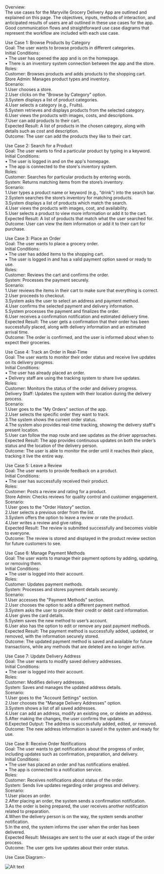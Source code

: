 Overview:<br>
The use cases for the Maryville Grocery Delivery App are outlined and explained on this page. The objectives, inputs, methods of interaction, and anticipated results of users are all outlined in these use cases for the app. Good communication flows and straightforward use case diagrams that represent the workflow are included with each use case.<br>

Use Case 1: Browse Products by Category<br>
Goal: The user wants to browse products in different categories.<br>
Initial Conditions:<br>
• The user has opened the app and is on the homepage.<br>
• There is an inventory system connection between the app and the store.<br>
Roles:<br>
Customer: Browses products and adds products to the shopping cart.<br>
Store Admin: Manages product types and inventory.<br>
Scenario:<br>
1.User chooses a store.<br>
2.User clicks on the "Browse by Category" option.<br>
3.System displays a list of product categories.<br>
4.User selects a category (e.g., Fruits).<br>
5.System retrieves and displays products from the selected category.<br>
6.User views the products with images, costs, and descriptions.<br>
7.User can add products to their cart.<br>
Expected Result: A list of products in the chosen category, along with details such as cost and description.<br>
Outcome: The user can add the products they like to their cart.<br>

Use Case 2: Search for a Product<br>
Goal: The user wants to find a particular product by typing in a keyword.<br>
Initial Conditions:<br>
• The user is logged in and on the app's homepage.<br>
• The app is connected to the store's inventory system.<br>
Roles:<br>
Customer: Searches for particular products by entering words.<br>
System: Returns matching items from the store’s inventory.<br>
Scenario:<br>
1.User types a product name or keyword (e.g., “drink") into the search bar.<br>
2.System searches the store’s inventory for matching products.<br>
3.System displays a list of products which match the search.<br>
4.User views the products with images, cost, and availability.<br>
5.User selects a product to view more information or add it to the cart.<br>
Expected Result: A list of products that match what the user searched for.<br>
Outcome: User can view the item information or add it to their cart for purchase.<br>

Use Case 3: Place an Order<br>
Goal: The user wants to place a grocery order.<br>
Initial Conditions:<br>
• The user has added items to the shopping cart.<br>
• The user is logged in and has a valid payment option saved or ready to use.<br>
Roles:<br>
Customer: Reviews the cart and confirms the order.<br>
System: Processes the payment securely.<br>
Scenario:<br>
1.User reviews the items in their cart to make sure that everything is correct.<br>
2.User proceeds to checkout.<br>
3.System asks the user to select an address and payment method.<br>
4.User confirms the selected payment and delivery information.<br>
5.System processes the payment and finalizes the order.<br>
6.User receives a confirmation notification and estimated delivery time.<br>
Expected Result: The user gets a confirmation that their order has been successfully placed, along with delivery information and an estimated arrival time.<br>
Outcome: The order is confirmed, and the user is informed about when to expect their groceries.<br>

Use Case 4: Track an Order in Real-Time<br>
Goal: The user wants to monitor their order status and receive live updates on its delivery progress.<br>
Initial Conditions:<br>
• The user has already placed an order.<br>
• Delivery staff are using the tracking system to share live updates.<br>
Roles:<br>
Customer: Monitors the status of the order and delivery progress.<br>
Delivery Staff: Updates the system with their location during the delivery process.<br>
Scenario:<br>
1.User goes to the "My Orders" section of the app.<br>
2.User selects the specific order they want to track.<br>
3.The system shows the current order status.<br>
4.The system also provides real-time tracking, showing the delivery staff's present location.<br>
5.User can follow the map route and see updates as the driver approaches.<br>
Expected Result: The app provides continuous updates on both the order’s status and the location of the delivery person.<br>
Outcome: The user is able to monitor the order until it reaches their place, tracking it live the entire way.<br>

Use Case 5: Leave a Review<br>
Goal: The user wants to provide feedback on a product.<br>
Initial Conditions:<br>
• The user has successfully received their product.<br>
Roles:<br>
Customer: Posts a review and rating for a product.<br>
Store Admin: Checks reviews for quality control and customer engagement.<br>
Scenario:<br>
1.User goes to the "Order History" section.<br>
2.User selects a previous order from the list.<br>
3.System offers the option to leave a review or rate the product.<br>
4.User writes a review and give rating.<br>
Expected Result: The review is submitted successfully and becomes visible to everyone.<br>
Outcome: The review is stored and displayed in the product review section for future customers to see.<br>

Use Case 6: Manage Payment Methods<br>
Goal: The user wants to manage their payment options by adding, updating, or removing them.<br>
Initial Conditions:<br>
• The user is logged into their account.<br>
Roles:<br>
Customer: Updates payment methods.<br>
System: Processes and stores payment details securely.<br>
Scenario:<br>
1.User accesses the "Payment Methods" section.<br>
2.User chooses the option to add a different payment method.<br>
3.System asks the user to provide their credit or debit card information.<br>
4.User gives the card details.<br>
5.System saves the new method to user’s account.<br>
6.User also has the option to edit or remove any past payment methods.<br>
Expected Result: The payment method is successfully added, updated, or removed, with the information securely stored.<br>
Outcome: The updated payment method is saved and available for future transactions, while any methods that are deleted are no longer active.<br>

Use Case 7: Update Delivery Address<br>
Goal: The user wants to modify saved delivery addresses.<br>
Initial Conditions:<br>
• The user is logged into their account.<br>
Roles:<br>
Customer: Modifies delivery addresses.<br>
System: Saves and manages the updated address details.<br>
Scenario:<br>
1.User goes to the "Account Settings" section.<br>
2.User chooses the "Manage Delivery Addresses" option.<br>
3.System shows a list of all saved addresses.<br>
4.User can add an address, modify an existing one, or delete an address.<br>
5.After making the changes, the user confirms the updates.<br>
6.Expected Output: The address is successfully added, edited, or removed.<br>
Outcome: The new address information is saved in the system and ready for use.<br>

Use Case 8: Receive Order Notifications<br>
Goal: The user wants to get notifications about the progress of order, including updates such as confirmation, preparation, and delivery.<br>
Initial Conditions:<br>
• The user has placed an order and has notifications enabled.<br>
• The app is connected to a notification service.<br>
Roles:<br>
Customer: Receives notifications about status of the order.<br>
System: Sends live updates regarding order progress and delivery.<br>
Scenario:<br>
1.User places an order.<br>
2.After placing an order, the system sends a confirmation notification.<br>
3.As the order is being prepared, the user receives another notification related to preparation.<br>
4.When the delivery person is on the way, the system sends another notification.<br>
5.In the end, the system informs the user when the order has been delivered.<br>
Expected Result: Messages are sent to the user at each stage of the order process.<br>
Outcome: The user gets live updates about their order status.

Use Case Diagram:- 

![Alt text](https://github.com/bhargavvarmasagi/GDP-Team04/blob/main/usecasediagram.png)
